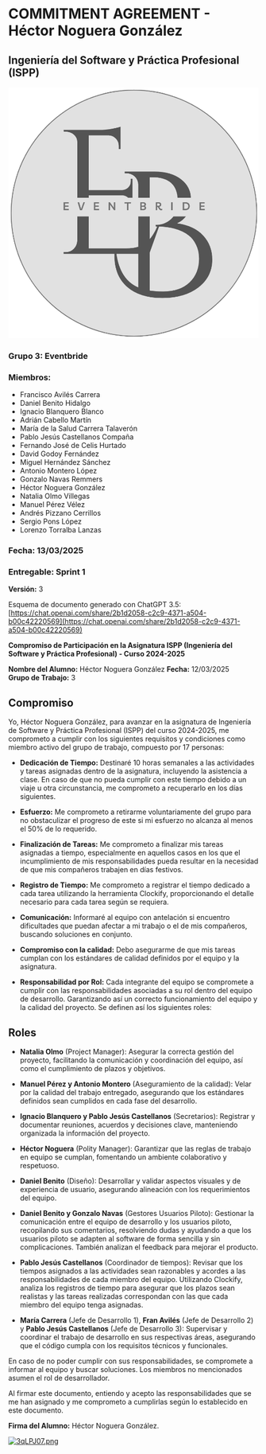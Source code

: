# COMMITMENT AGREEMENT - Héctor Noguera González
## Ingeniería del Software y Práctica Profesional (ISPP)
<center><img src="..\..\img\Eventbride.png"></img></center>

### Grupo 3: Eventbride

### Miembros:
- Francisco Avilés Carrera
- Daniel Benito Hidalgo
- Ignacio Blanquero Blanco
- Adrián Cabello Martín
- María de la Salud Carrera Talaverón
- Pablo Jesús Castellanos Compaña
- Fernando José de Celis Hurtado
- David Godoy Fernández
- Miguel Hernández Sánchez
- Antonio Montero López
- Gonzalo Navas Remmers
- Héctor Noguera González
- Natalia Olmo Villegas
- Manuel Pérez Vélez
- Andrés Pizzano Cerrillos
- Sergio Pons López
- Lorenzo Torralba Lanzas

### Fecha: 13/03/2025

### Entregable: Sprint 1

**Versión:** 3

Esquema de documento generado con ChatGPT 3.5:  
[https://chat.openai.com/share/2b1d2058-c2c9-4371-a504-b00c42220569](https://chat.openai.com/share/2b1d2058-c2c9-4371-a504-b00c42220569)

**Compromiso de Participación en la Asignatura ISPP (Ingeniería del Software y Práctica Profesional) - Curso 2024-2025**

**Nombre del Alumno:** Héctor Noguera González
**Fecha:** 12/03/2025  
**Grupo de Trabajo:** 3

## Compromiso

Yo, Héctor Noguera González, para avanzar en la asignatura de Ingeniería de Software y Práctica Profesional (ISPP) del curso 2024-2025, me comprometo a cumplir con los siguientes requisitos y condiciones como miembro activo del grupo de trabajo, compuesto por 17 personas:

- **Dedicación de Tiempo:** Destinaré 10 horas semanales a las actividades y tareas asignadas dentro de la asignatura, incluyendo la asistencia a clase. En caso de que no pueda cumplir con este tiempo debido a un viaje u otra circunstancia, me comprometo a recuperarlo en los días siguientes.
  
- **Esfuerzo:** Me comprometo a retirarme voluntariamente del grupo para no obstaculizar el progreso de este si mi esfuerzo no alcanza al menos el 50% de lo requerido.
  
- **Finalización de Tareas:** Me comprometo a finalizar mis tareas asignadas a tiempo, especialmente en aquellos casos en los que el incumplimiento de mis responsabilidades pueda resultar en la necesidad de que mis compañeros trabajen en días festivos.
  
- **Registro de Tiempo:** Me comprometo a registrar el tiempo dedicado a cada tarea utilizando la herramienta Clockify, proporcionando el detalle necesario para cada tarea según se requiera.
  
- **Comunicación:** Informaré al equipo con antelación si encuentro dificultades que puedan afectar a mi trabajo o el de mis compañeros, buscando soluciones en conjunto.
  
- **Compromiso con la calidad:** Debo asegurarme de que mis tareas cumplan con los estándares de calidad definidos por el equipo y la asignatura.
  
- **Responsabilidad por Rol:** Cada integrante del equipo se compromete a cumplir con las responsabilidades asociadas a su rol dentro del equipo de desarrollo. Garantizando así un correcto funcionamiento del equipo y la calidad del proyecto. Se definen así los siguientes roles:

## Roles

- **Natalia Olmo** (Project Manager): Asegurar la correcta gestión del proyecto, facilitando la comunicación y coordinación del equipo, así como el cumplimiento de plazos y objetivos.
  
- **Manuel Pérez y Antonio Montero** (Aseguramiento de la calidad): Velar por la calidad del trabajo entregado, asegurando que los estándares definidos sean cumplidos en cada fase del desarrollo.
  
- **Ignacio Blanquero y Pablo Jesús Castellanos** (Secretarios): Registrar y documentar reuniones, acuerdos y decisiones clave, manteniendo organizada la información del proyecto.
  
- **Héctor Noguera** (Polity Manager): Garantizar que las reglas de trabajo en equipo se cumplan, fomentando un ambiente colaborativo y respetuoso.
  
- **Daniel Benito** (Diseño): Desarrollar y validar aspectos visuales y de experiencia de usuario, asegurando alineación con los requerimientos del equipo.
  
- **Daniel Benito y Gonzalo Navas** (Gestores Usuarios Piloto): Gestionar la comunicación entre el equipo de desarrollo y los usuarios piloto, recopilando sus comentarios, resolviendo dudas y ayudando a que los usuarios piloto se adapten al software de forma sencilla y sin complicaciones. También analizan el feedback para mejorar el producto.
  
- **Pablo Jesús Castellanos** (Coordinador de tiempos): Revisar que los tiempos asignados a las actividades sean razonables y acordes a las responsabilidades de cada miembro del equipo. Utilizando Clockify, analiza los registros de tiempo para asegurar que los plazos sean realistas y las tareas realizadas correspondan con las que cada miembro del equipo tenga asignadas.
  
- **María Carrera** (Jefe de Desarrollo 1), **Fran Avilés** (Jefe de Desarrollo 2) y **Pablo Jesús Castellanos** (Jefe de Desarrollo 3): Supervisar y coordinar el trabajo de desarrollo en sus respectivas áreas, asegurando que el código cumpla con los requisitos técnicos y funcionales.

En caso de no poder cumplir con sus responsabilidades, se compromete a informar al equipo y buscar soluciones. Los miembros no mencionados asumen el rol de desarrollador.

Al firmar este documento, entiendo y acepto las responsabilidades que se me han asignado y me comprometo a cumplirlas según lo establecido en este documento.

**Firma del Alumno:** Héctor Noguera González.

[![3qLPJ07.png](https://iili.io/3qLPJ07.png)](https://freeimage.host/es)
